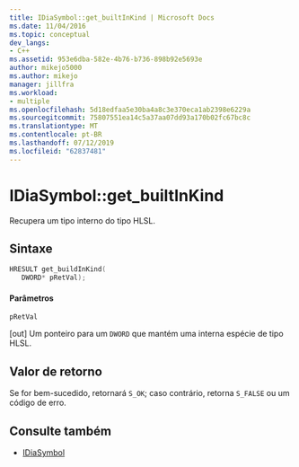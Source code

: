 ```yaml
---
title: IDiaSymbol::get_builtInKind | Microsoft Docs
ms.date: 11/04/2016
ms.topic: conceptual
dev_langs:
- C++
ms.assetid: 953e6dba-582e-4b76-b736-898b92e5693e
author: mikejo5000
ms.author: mikejo
manager: jillfra
ms.workload:
- multiple
ms.openlocfilehash: 5d18edfaa5e30ba4a8c3e370eca1ab2398e6229a
ms.sourcegitcommit: 75807551ea14c5a37aa07dd93a170b02fc67bc8c
ms.translationtype: MT
ms.contentlocale: pt-BR
ms.lasthandoff: 07/12/2019
ms.locfileid: "62837481"
---
```

# <a name="idiasymbolgetbuiltinkind"></a>IDiaSymbol::get_builtInKind
Recupera um tipo interno do tipo HLSL.

## <a name="syntax"></a>Sintaxe

```C++
HRESULT get_buildInKind(
   DWORD* pRetVal);
```

#### <a name="parameters"></a>Parâmetros
 `pRetVal`

[out] Um ponteiro para um `DWORD` que mantém uma interna espécie de tipo HLSL.

## <a name="return-value"></a>Valor de retorno
 Se for bem-sucedido, retornará `S_OK`; caso contrário, retorna `S_FALSE` ou um código de erro.

## <a name="see-also"></a>Consulte também
- [IDiaSymbol](../../debugger/debug-interface-access/idiasymbol.md)